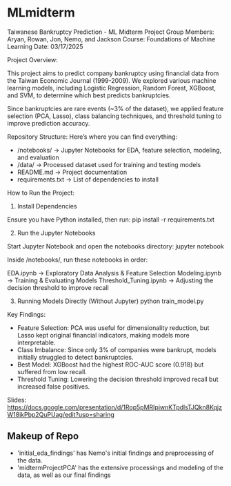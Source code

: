 # MLmidterm

Taiwanese Bankruptcy Prediction - ML Midterm Project
Group Members: Aryan, Rowan, Jon, Nemo, and Jackson
Course: Foundations of Machine Learning
Date: 03/17/2025

Project Overview:

This project aims to predict company bankruptcy using financial data from the Taiwan Economic Journal (1999-2009). We explored various machine learning models, including Logistic Regression, Random Forest, XGBoost, and SVM, to determine which best predicts bankruptcies.

Since bankruptcies are rare events (~3% of the dataset), we applied feature selection (PCA, Lasso), class balancing techniques, and threshold tuning to improve prediction accuracy.

Repository Structure:
Here’s where you can find everything:
- /notebooks/ → Jupyter Notebooks for EDA, feature selection, modeling, and evaluation
- /data/ → Processed dataset used for training and testing models
- README.md → Project documentation
- requirements.txt → List of dependencies to install

How to Run the Project:

1. Install Dependencies
   
Ensure you have Python installed, then run:
pip install -r requirements.txt

2. Run the Jupyter Notebooks
   
Start Jupyter Notebook and open the notebooks directory:
jupyter notebook

Inside /notebooks/, run these notebooks in order:

EDA.ipynb → Exploratory Data Analysis & Feature Selection
Modeling.ipynb → Training & Evaluating Models
Threshold_Tuning.ipynb → Adjusting the decision threshold to improve recall

3. Running Models Directly (Without Jupyter)
python train_model.py


Key Findings:

- Feature Selection: PCA was useful for dimensionality reduction, but Lasso kept original financial indicators, making models more interpretable.
- Class Imbalance: Since only 3% of companies were bankrupt, models initially struggled to detect bankruptcies.
- Best Model: XGBoost had the highest ROC-AUC score (0.918) but suffered from low recall.
- Threshold Tuning: Lowering the decision threshold improved recall but increased false positives.


Slides: https://docs.google.com/presentation/d/1Rop5pMRIpiwnKTpdlsTJQkn8KqjzW18jkPbp2QuPUag/edit?usp=sharing


## Makeup of Repo

- 'initial_eda_findings' has Nemo's initial findings and preprocessing of the data.
- 'midtermProjectPCA' has the extensive processings and modeling of the data, as well as our final findings
